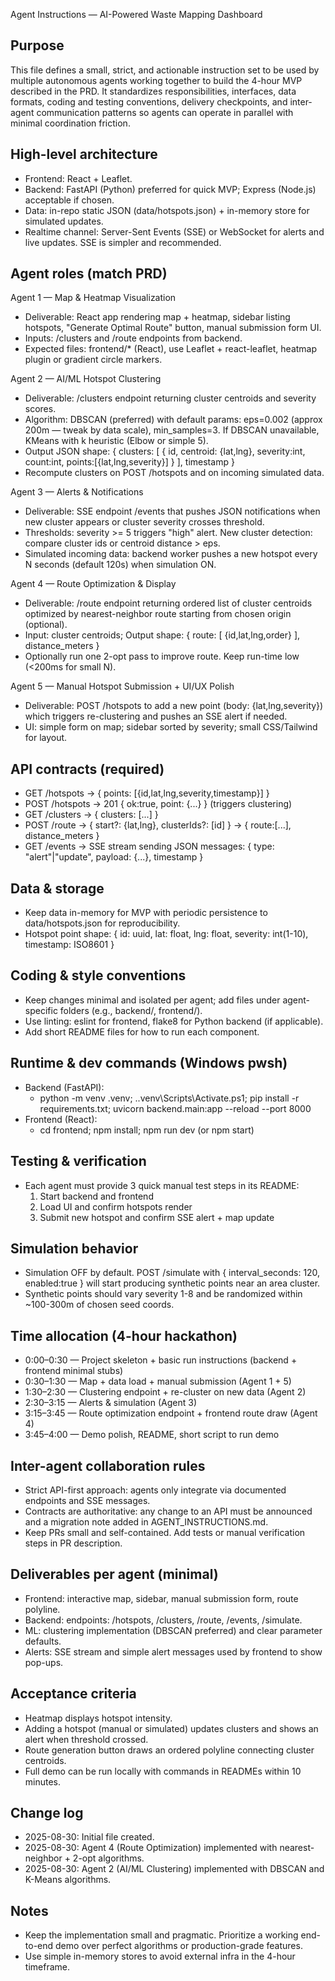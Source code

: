 Agent Instructions — AI-Powered Waste Mapping Dashboard

Purpose
-------
This file defines a small, strict, and actionable instruction set to be used by multiple autonomous agents working together to build the 4-hour MVP described in the PRD. It standardizes responsibilities, interfaces, data formats, coding and testing conventions, delivery checkpoints, and inter-agent communication patterns so agents can operate in parallel with minimal coordination friction.

High-level architecture
-----------------------
- Frontend: React + Leaflet.
- Backend: FastAPI (Python) preferred for quick MVP; Express (Node.js) acceptable if chosen.
- Data: in-repo static JSON (data/hotspots.json) + in-memory store for simulated updates.
- Realtime channel: Server-Sent Events (SSE) or WebSocket for alerts and live updates. SSE is simpler and recommended.

Agent roles (match PRD)
------------------------
Agent 1 — Map & Heatmap Visualization
- Deliverable: React app rendering map + heatmap, sidebar listing hotspots, "Generate Optimal Route" button, manual submission form UI.
- Inputs: /clusters and /route endpoints from backend.
- Expected files: frontend/* (React), use Leaflet + react-leaflet, heatmap plugin or gradient circle markers.

Agent 2 — AI/ML Hotspot Clustering
- Deliverable: /clusters endpoint returning cluster centroids and severity scores.
- Algorithm: DBSCAN (preferred) with default params: eps=0.002 (approx 200m — tweak by data scale), min_samples=3. If DBSCAN unavailable, KMeans with k heuristic (Elbow or simple 5).
- Output JSON shape: { clusters: [ { id, centroid: {lat,lng}, severity:int, count:int, points:[{lat,lng,severity}] } ], timestamp }
- Recompute clusters on POST /hotspots and on incoming simulated data.

Agent 3 — Alerts & Notifications
- Deliverable: SSE endpoint /events that pushes JSON notifications when new cluster appears or cluster severity crosses threshold.
- Thresholds: severity >= 5 triggers "high" alert. New cluster detection: compare cluster ids or centroid distance > eps.
- Simulated incoming data: backend worker pushes a new hotspot every N seconds (default 120s) when simulation ON.

Agent 4 — Route Optimization & Display
- Deliverable: /route endpoint returning ordered list of cluster centroids optimized by nearest-neighbor route starting from chosen origin (optional).
- Input: cluster centroids; Output shape: { route: [ {id,lat,lng,order} ], distance_meters }
- Optionally run one 2-opt pass to improve route. Keep run-time low (<200ms for small N).

Agent 5 — Manual Hotspot Submission + UI/UX Polish
- Deliverable: POST /hotspots to add a new point (body: {lat,lng,severity}) which triggers re-clustering and pushes an SSE alert if needed.
- UI: simple form on map; sidebar sorted by severity; small CSS/Tailwind for layout.

API contracts (required)
------------------------
- GET /hotspots -> { points: [{id,lat,lng,severity,timestamp}] }
- POST /hotspots -> 201 { ok:true, point: {...} } (triggers clustering)
- GET /clusters -> { clusters: [...] }
- POST /route -> { start?: {lat,lng}, clusterIds?: [id] } -> { route:[...], distance_meters }
- GET /events -> SSE stream sending JSON messages: { type: "alert"|"update", payload: {...}, timestamp }

Data & storage
--------------
- Keep data in-memory for MVP with periodic persistence to data/hotspots.json for reproducibility.
- Hotspot point shape: { id: uuid, lat: float, lng: float, severity: int(1-10), timestamp: ISO8601 }

Coding & style conventions
-------------------------
- Keep changes minimal and isolated per agent; add files under agent-specific folders (e.g., backend/, frontend/).
- Use linting: eslint for frontend, flake8 for Python backend (if applicable).
- Add short README files for how to run each component.

Runtime & dev commands (Windows pwsh)
-------------------------------------
- Backend (FastAPI):
  - python -m venv .venv; .\.venv\Scripts\Activate.ps1; pip install -r requirements.txt; uvicorn backend.main:app --reload --port 8000
- Frontend (React):
  - cd frontend; npm install; npm run dev (or npm start)

Testing & verification
----------------------
- Each agent must provide 3 quick manual test steps in its README:
  1) Start backend and frontend
  2) Load UI and confirm hotspots render
  3) Submit new hotspot and confirm SSE alert + map update

Simulation behavior
-------------------
- Simulation OFF by default. POST /simulate with { interval_seconds: 120, enabled:true } will start producing synthetic points near an area cluster.
- Synthetic points should vary severity 1-8 and be randomized within ~100-300m of chosen seed coords.

Time allocation (4-hour hackathon)
----------------------------------
- 0:00–0:30 — Project skeleton + basic run instructions (backend + frontend minimal stubs)
- 0:30–1:30 — Map + data load + manual submission (Agent 1 + 5)
- 1:30–2:30 — Clustering endpoint + re-cluster on new data (Agent 2)
- 2:30–3:15 — Alerts & simulation (Agent 3)
- 3:15–3:45 — Route optimization endpoint + frontend route draw (Agent 4)
- 3:45–4:00 — Demo polish, README, short script to run demo

Inter-agent collaboration rules
-------------------------------
- Strict API-first approach: agents only integrate via documented endpoints and SSE messages.
- Contracts are authoritative: any change to an API must be announced and a migration note added in AGENT_INSTRUCTIONS.md.
- Keep PRs small and self-contained. Add tests or manual verification steps in PR description.

Deliverables per agent (minimal)
--------------------------------
- Frontend: interactive map, sidebar, manual submission form, route polyline.
- Backend: endpoints: /hotspots, /clusters, /route, /events, /simulate.
- ML: clustering implementation (DBSCAN preferred) and clear parameter defaults.
- Alerts: SSE stream and simple alert messages used by frontend to show pop-ups.

Acceptance criteria
-------------------
- Heatmap displays hotspot intensity.
- Adding a hotspot (manual or simulated) updates clusters and shows an alert when threshold crossed.
- Route generation button draws an ordered polyline connecting cluster centroids.
- Full demo can be run locally with commands in READMEs within 10 minutes.

Change log
----------
- 2025-08-30: Initial file created.
- 2025-08-30: Agent 4 (Route Optimization) implemented with nearest-neighbor + 2-opt algorithms.
- 2025-08-30: Agent 2 (AI/ML Clustering) implemented with DBSCAN and K-Means algorithms.

Notes
-----
- Keep the implementation small and pragmatic. Prioritize a working end-to-end demo over perfect algorithms or production-grade features.
- Use simple in-memory stores to avoid external infra in the 4-hour timeframe.

